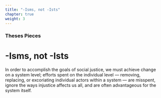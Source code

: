 ```yaml
---
title: "-Isms, not -Ists"
chapter: true
weight: 3
---
```

### Theses Pieces
# -Isms, not -Ists

In order to accomplish the goals of social justice, we must achieve change on a system level; efforts spent on the individual level — removing, replacing, or excoriating individual actors within a system — are misspent, ignore the ways injustice affects us all, and are often advantageous for the system itself.
